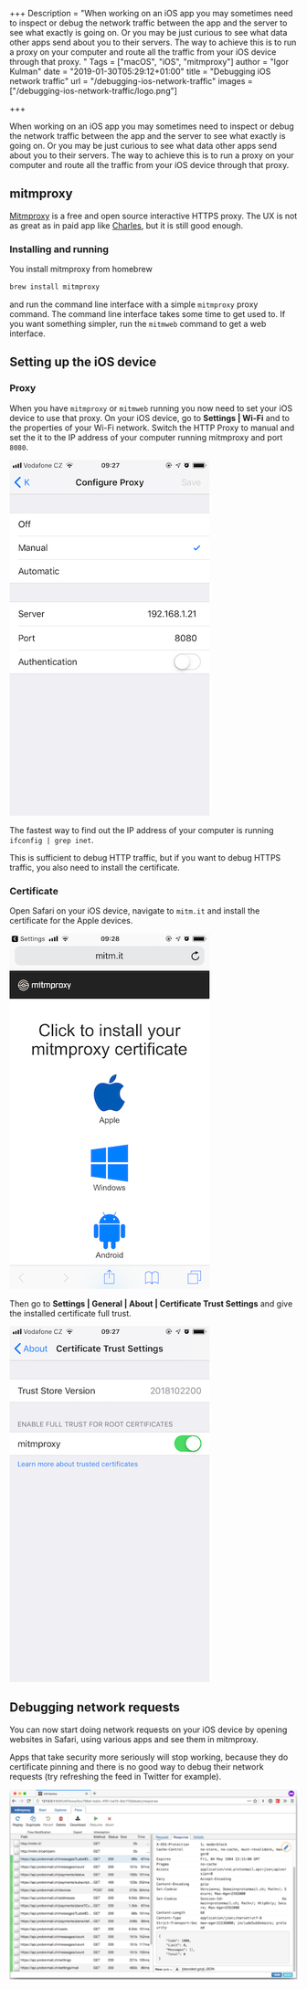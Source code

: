 +++
Description = "When working on an iOS app you may sometimes need to inspect or debug the network traffic between the app and the server to see what exactly is going on. Or you may be just curious to see what data other apps send about you to their servers. The way to achieve this is to run a proxy on your computer and route all the traffic from your iOS device through that proxy. "
Tags = ["macOS", "iOS", "mitmproxy"]
author = "Igor Kulman"
date = "2019-01-30T05:29:12+01:00"
title = "Debugging iOS network traffic"
url = "/debugging-ios-network-traffic"
images = ["/debugging-ios-network-traffic/logo.png"]

+++

When working on an iOS app you may sometimes need to inspect or debug the network traffic between the app and the server to see what exactly is going on. Or you may be just curious to see what data other apps send about you to their servers. The way to achieve this is to run a proxy on your computer and route all the traffic from your iOS device through that proxy. 

## mitmproxy

[Mitmproxy](https://mitmproxy.org/) is a free and open source interactive HTTPS proxy. The UX is not as great as in paid app like [Charles](https://www.charlesproxy.com/), but it is still good enough.

### Installing and running

You install mitmproxy from homebrew

```swift
brew install mitmproxy
```

and run the command line interface with a simple `mitmproxy` proxy command. The command line interface takes some time to get used to. If you want something simpler, run the `mitmweb` command to get a web interface.

## Setting up the iOS device

### Proxy

When you have `mitmproxy` or `mitmweb` running you now need to set your iOS device to use that proxy. On your iOS device, go to **Settings | Wi-Fi** and to the properties of your Wi-Fi network. Switch the HTTP Proxy to manual and set the it to the IP address of your computer running mitmproxy and port `8080`.

<!--more-->

![Proxy setting on iOS](proxy.png)

The fastest way to find out the IP address  of your computer is running `ifconfig | grep inet`.

This is sufficient to debug HTTP traffic, but if you want to debug HTTPS traffic, you also need to install the certificate.

### Certificate

Open Safari on your iOS device, navigate to `mitm.it` and install the certificate for the Apple devices. 

![Installing certificate on iOS](cert.png)

Then go to **Settings | General | About | Certificate Trust Settings** and give the installed certificate full trust.

![Trusting certificate on iOS](trust.png)

## Debugging network requests

You can now start doing network requests on your iOS device by opening websites in Safari, using various apps and see them in mitmproxy. 

Apps that take security more seriously will stop working, because they do certificate pinning and there is no good way to debug their network requests (try refreshing the feed in Twitter for example).

![mitmproxy web UI](mitmweb.png)